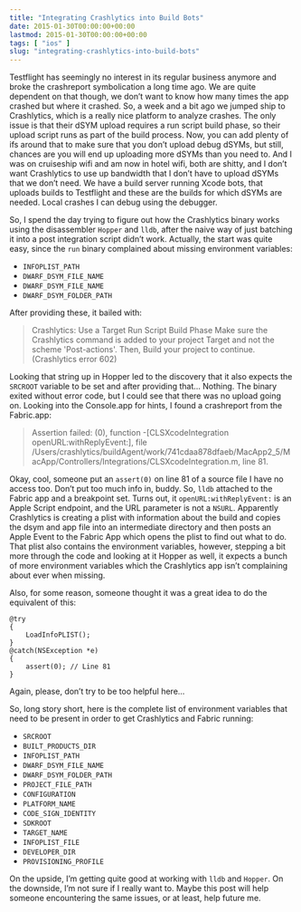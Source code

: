 ```yaml
---
title: "Integrating Crashlytics into Build Bots"
date: 2015-01-30T00:00:00+00:00
lastmod: 2015-01-30T00:00:00+00:00
tags: [ "ios" ]
slug: "integrating-crashlytics-into-build-bots"
---
```



Testflight has seemingly no interest in its regular business anymore and broke the crashreport symbolication a long time ago. We are quite dependent on that though, we don’t want to know how many times the app crashed but where it crashed. So, a week and a bit ago we jumped ship to Crashlytics, which is a really nice platform to analyze crashes. The only issue is that their dSYM upload requires a run script build phase, so their upload script runs as part of the build process. Now, you can add plenty of ifs around that to make sure that you don’t upload debug dSYMs, but still, chances are you will end up uploading more dSYMs than you need to. And I was on cruiseship wifi and am now in hotel wifi, both are shitty, and I don’t want Crashlytics to use up bandwidth that I don’t have to upload dSYMs that we don’t need. We have a build server running Xcode bots, that uploads builds to Testflight and these are the builds for which dSYMs are needed. Local crashes I can debug using the debugger.

So, I spend the day trying to figure out how the Crashlytics binary works using the disassembler `Hopper` and `lldb`, after the naive way of just batching it into a post integration script didn’t work. Actually, the start was quite easy, since the `run` binary complained about missing environment variables:

 * `INFOPLIST_PATH`
 * `DWARF_DSYM_FILE_NAME`
 * `DWARF_DSYM_FILE_NAME`
 * `DWARF_DSYM_FOLDER_PATH`

After providing these, it bailed with:

> Crashlytics: Use a Target Run Script Build Phase 
> Make sure the Crashlytics command is added to your project Target and not the scheme 'Post-actions'. 
> Then, Build your project to continue. 
> (Crashlytics error 602)

Looking that string up in Hopper led to the discovery that it also expects the `SRCROOT` variable to be set and after providing that... Nothing. The binary exited without error code, but I could see that there was no upload going on. Looking into the Console.app for hints, I found a crashreport from the Fabric.app:

> Assertion failed: (0), function -[CLSXcodeIntegration openURL:withReplyEvent:], file /Users/crashlytics/buildAgent/work/741cdaa878dfaeb/MacApp2_5/MacApp/Controllers/Integrations/CLSXcodeIntegration.m, line 81.

Okay, cool, someone put an `assert(0)` on line 81 of a source file I have no access too. Don’t put too much info in, buddy. So, `lldb` attached to the Fabric app and a breakpoint set. Turns out, it `openURL:withReplyEvent:` is an Apple Script endpoint, and the URL parameter is not a `NSURL`. Apparently Crashlytics is creating a plist with information about the build and copies the dsym and app file into an intermediate directory and then posts an Apple Event to the Fabric App which opens the plist to find out what to do. That plist also contains the environment variables, however, stepping a bit more through the code and looking at it Hopper as well, it expects a bunch of more environment variables which the Crashlytics app isn’t complaining about ever when missing.

Also, for some reason, someone thought it was a great idea to do the equivalent of this:

```objc
@try
{
    LoadInfoPLIST();
}
@catch(NSException *e)
{
    assert(0); // Line 81
}
```

Again, please, don’t try to be too helpful here...

So, long story short, here is the complete list of environment variables that need to be present in order to get Crashlytics and Fabric running:

 * `SRCROOT`
 * `BUILT_PRODUCTS_DIR`
 * `INFOPLIST_PATH`
 * `DWARF_DSYM_FILE_NAME`
 * `DWARF_DSYM_FOLDER_PATH`
 * `PROJECT_FILE_PATH`
 * `CONFIGURATION`
 * `PLATFORM_NAME`
 * `CODE_SIGN_IDENTITY`
 * `SDKROOT`
 * `TARGET_NAME`
 * `INFOPLIST_FILE`
 * `DEVELOPER_DIR`
 * `PROVISIONING_PROFILE`

On the upside, I’m getting quite good at working with `lldb` and `Hopper`. On the downside, I’m not sure if I really want to. Maybe this post will help someone encountering the same issues, or at least, help future me.
